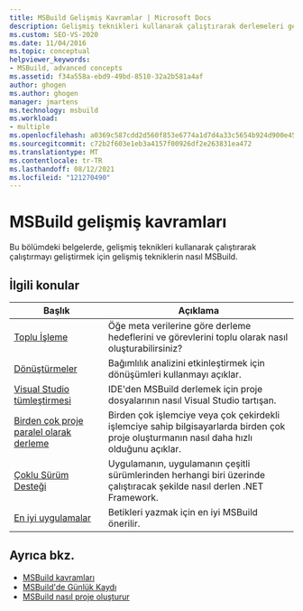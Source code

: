 ```yaml
---
title: MSBuild Gelişmiş Kavramlar | Microsoft Docs
description: Gelişmiş teknikleri kullanarak çalıştırarak derlemeleri geliştirmeyi açıklayan makalelerin bağlantılarını MSBuild.
ms.custom: SEO-VS-2020
ms.date: 11/04/2016
ms.topic: conceptual
helpviewer_keywords:
- MSBuild, advanced concepts
ms.assetid: f34a558a-ebd9-49bd-8510-32a2b581a4af
author: ghogen
ms.author: ghogen
manager: jmartens
ms.technology: msbuild
ms.workload:
- multiple
ms.openlocfilehash: a0369c587cdd2d560f853e6774a1d7d4a33c5654b924d900e45d247fb8c29308
ms.sourcegitcommit: c72b2f603e1eb3a4157f00926df2e263831ea472
ms.translationtype: MT
ms.contentlocale: tr-TR
ms.lasthandoff: 08/12/2021
ms.locfileid: "121270490"
---
```

# <a name="msbuild-advanced-concepts"></a>MSBuild gelişmiş kavramları

Bu bölümdeki belgelerde, gelişmiş teknikleri kullanarak çalıştırarak çalıştırmayı geliştirmek için gelişmiş tekniklerin nasıl MSBuild.

## <a name="related-topics"></a>İlgili konular

|Başlık|Açıklama|
|-----------|-----------------|
|[Toplu İşleme](../msbuild/msbuild-batching.md)|Öğe meta verilerine göre derleme hedeflerini ve görevlerini toplu olarak nasıl oluşturabilirsiniz?|
|[Dönüştürmeler](../msbuild/msbuild-transforms.md)|Bağımlılık analizini etkinleştirmek için dönüşümleri kullanmayı açıklar.|
|[Visual Studio tümleştirmesi](../msbuild/visual-studio-integration-msbuild.md)|IDE'den MSBuild derlemek için proje dosyalarının nasıl Visual Studio tartışan.|
|[Birden çok proje paralel olarak derleme](../msbuild/building-multiple-projects-in-parallel-with-msbuild.md)|Birden çok işlemciye veya çok çekirdekli işlemciye sahip bilgisayarlarda birden çok proje oluşturmanın nasıl daha hızlı olduğunu açıklar.|
|[Çoklu Sürüm Desteği](../msbuild/msbuild-multitargeting-overview.md)|Uygulamanın, uygulamanın çeşitli sürümlerinden herhangi biri üzerinde çalıştıracak şekilde nasıl derlen .NET Framework.|
|[En iyi uygulamalar](../msbuild/msbuild-best-practices.md)|Betikleri yazmak için en iyi MSBuild önerilir.|

## <a name="see-also"></a>Ayrıca bkz.

- [MSBuild kavramları](../msbuild/msbuild-concepts.md)
- [MSBuild'de Günlük Kaydı](../msbuild/logging-in-msbuild.md)
- [MSBuild nasıl proje oluşturur](build-process-overview.md)